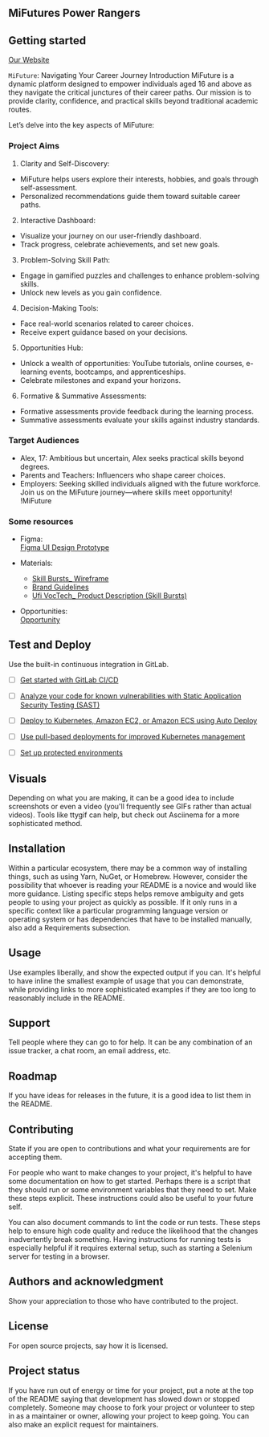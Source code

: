 ## MiFutures Power Rangers

## Getting started

[Our Website](https://vikramponnuswamy.github.io/)

`MiFuture`: Navigating Your Career Journey
Introduction
MiFuture is a dynamic platform designed to empower individuals aged 16 and above as they navigate the critical junctures of their career paths. Our mission is to provide clarity, confidence, and practical skills beyond traditional academic routes. 

Let’s delve into the key aspects of MiFuture:
### Project Aims
1.	Clarity and Self-Discovery:
- MiFuture helps users explore their interests, hobbies, and goals through self-assessment.
- Personalized recommendations guide them toward suitable career paths.
2.	Interactive Dashboard:
- Visualize your journey on our user-friendly dashboard.
- Track progress, celebrate achievements, and set new goals.
3.	Problem-Solving Skill Path:
-	Engage in gamified puzzles and challenges to enhance problem-solving skills.
-	Unlock new levels as you gain confidence.
4.	Decision-Making Tools:
-	Face real-world scenarios related to career choices.
-	Receive expert guidance based on your decisions.
5.	Opportunities Hub:
-	Unlock a wealth of opportunities: YouTube tutorials, online courses, e-learning events, bootcamps, and apprenticeships.
-	Celebrate milestones and expand your horizons.
6.	Formative & Summative Assessments:
-	Formative assessments provide feedback during the learning process.
-	Summative assessments evaluate your skills against industry standards.

### Target Audiences
-	Alex, 17: Ambitious but uncertain, Alex seeks practical skills beyond degrees.
-	Parents and Teachers: Influencers who shape career choices.
-	Employers: Seeking skilled individuals aligned with the future workforce.
Join us on the MiFuture journey—where skills meet opportunity!
!MiFuture

### Some resources
- Figma:  
[Figma UI Design Prototype](https://www.figma.com/file/T8LQjFKuSBpir8uIQiqVl2/Untitled?type=design&node-id=0%3A1&mode=design&t=fy7OBaEXStJnp15m-1)

- Materials:  
  - [Skill Bursts_ Wireframe](https://www.canva.com/design/DAF-67ayBDc/OmdVfn1uEJDkoh1zoM6ZfA/view)
  - [Brand Guidelines](https://www.canva.com/design/DAFunBFRqco/BE1aNEfuMPTR8T9KqVT92Q/view?utm_content=DAFunBFRqco&utm_campaign=designshare&utm_medium=link&utm_source=publishsharelink#3)
  - [Ufi VocTech_ Product Description (Skill Bursts)](https://www.canva.com/design/DAFKsq4RsBQ/QzaC3ECjh5_ONpMAoCKgGw/view)

- Opportunities:  
[Opportunity](https://mifutureapp-my.sharepoint.com/:x:/g/personal/gem_mifuture_co_uk/EWLu63UojBJIvU4kJBb6ivoBoychKt7Kv7hl2RsQfbG9kQ?rtime=GSADUJFG3Eg)


## Test and Deploy

Use the built-in continuous integration in GitLab.

- [ ] [Get started with GitLab CI/CD](https://docs.gitlab.com/ee/ci/quick_start/index.html)
- [ ] [Analyze your code for known vulnerabilities with Static Application Security Testing (SAST)](https://docs.gitlab.com/ee/user/application_security/sast/)
- [ ] [Deploy to Kubernetes, Amazon EC2, or Amazon ECS using Auto Deploy](https://docs.gitlab.com/ee/topics/autodevops/requirements.html)
- [ ] [Use pull-based deployments for improved Kubernetes management](https://docs.gitlab.com/ee/user/clusters/agent/)
- [ ] [Set up protected environments](https://docs.gitlab.com/ee/ci/environments/protected_environments.html)


## Visuals
Depending on what you are making, it can be a good idea to include screenshots or even a video (you'll frequently see GIFs rather than actual videos). Tools like ttygif can help, but check out Asciinema for a more sophisticated method.

## Installation
Within a particular ecosystem, there may be a common way of installing things, such as using Yarn, NuGet, or Homebrew. However, consider the possibility that whoever is reading your README is a novice and would like more guidance. Listing specific steps helps remove ambiguity and gets people to using your project as quickly as possible. If it only runs in a specific context like a particular programming language version or operating system or has dependencies that have to be installed manually, also add a Requirements subsection.

## Usage
Use examples liberally, and show the expected output if you can. It's helpful to have inline the smallest example of usage that you can demonstrate, while providing links to more sophisticated examples if they are too long to reasonably include in the README.

## Support
Tell people where they can go to for help. It can be any combination of an issue tracker, a chat room, an email address, etc.

## Roadmap
If you have ideas for releases in the future, it is a good idea to list them in the README.

## Contributing
State if you are open to contributions and what your requirements are for accepting them.

For people who want to make changes to your project, it's helpful to have some documentation on how to get started. Perhaps there is a script that they should run or some environment variables that they need to set. Make these steps explicit. These instructions could also be useful to your future self.

You can also document commands to lint the code or run tests. These steps help to ensure high code quality and reduce the likelihood that the changes inadvertently break something. Having instructions for running tests is especially helpful if it requires external setup, such as starting a Selenium server for testing in a browser.

## Authors and acknowledgment
Show your appreciation to those who have contributed to the project.

## License
For open source projects, say how it is licensed.

## Project status
If you have run out of energy or time for your project, put a note at the top of the README saying that development has slowed down or stopped completely. Someone may choose to fork your project or volunteer to step in as a maintainer or owner, allowing your project to keep going. You can also make an explicit request for maintainers.
